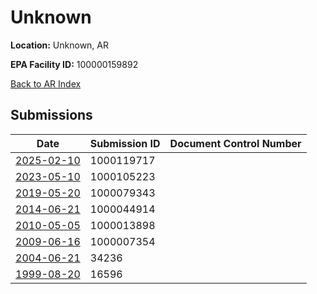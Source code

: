 # Unknown

**Location:** Unknown, AR

**EPA Facility ID:** 100000159892

[Back to AR Index](../../index.md)

## Submissions

| Date | Submission ID | Document Control Number |
|------|--------------|-------------------------|
| [2025-02-10](submissions/1000119717.md) | 1000119717 |  |
| [2023-05-10](submissions/1000105223.md) | 1000105223 |  |
| [2019-05-20](submissions/1000079343.md) | 1000079343 |  |
| [2014-06-21](submissions/1000044914.md) | 1000044914 |  |
| [2010-05-05](submissions/1000013898.md) | 1000013898 |  |
| [2009-06-16](submissions/1000007354.md) | 1000007354 |  |
| [2004-06-21](submissions/34236.md) | 34236 |  |
| [1999-08-20](submissions/16596.md) | 16596 |  |
